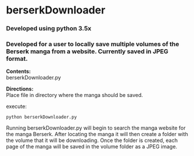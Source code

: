 # berserkDownloader

### Developed using python 3.5x

### Developed for a user to locally save multiple volumes of the Berserk manga from a website. Currently saved in JPEG format.

<strong> Contents: </strong> <br>
berserkDownloader.py<br>

<strong> Directions:</strong> <br>
Place file in directory where the manga should be saved.

execute:
```
python berserkDownloader.py
```

Running berserkDownloader.py will begin to search the manga website for the manga Berserk. After locating the manga it will then create a folder with the volume that it will be downloading. Once the folder is created, each page of the manga will be saved in the volume folder as a JPEG image.
